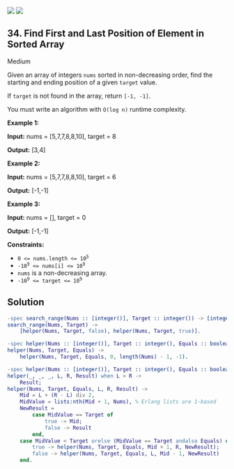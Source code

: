 [![](https://img.shields.io/github/stars/javadev/LeetCode-in-All?label=Stars&style=flat-square)](https://github.com/javadev/LeetCode-in-All)
[![](https://img.shields.io/github/forks/javadev/LeetCode-in-All?label=Fork%20me%20on%20GitHub%20&style=flat-square)](https://github.com/javadev/LeetCode-in-All/fork)

## 34\. Find First and Last Position of Element in Sorted Array

Medium

Given an array of integers `nums` sorted in non-decreasing order, find the starting and ending position of a given `target` value.

If `target` is not found in the array, return `[-1, -1]`.

You must write an algorithm with `O(log n)` runtime complexity.

**Example 1:**

**Input:** nums = [5,7,7,8,8,10], target = 8

**Output:** [3,4]

**Example 2:**

**Input:** nums = [5,7,7,8,8,10], target = 6

**Output:** [-1,-1]

**Example 3:**

**Input:** nums = [], target = 0

**Output:** [-1,-1]

**Constraints:**

*   <code>0 <= nums.length <= 10<sup>5</sup></code>
*   <code>-10<sup>9</sup> <= nums[i] <= 10<sup>9</sup></code>
*   `nums` is a non-decreasing array.
*   <code>-10<sup>9</sup> <= target <= 10<sup>9</sup></code>

## Solution

```erlang
-spec search_range(Nums :: [integer()], Target :: integer()) -> [integer()].
search_range(Nums, Target) ->
    [helper(Nums, Target, false), helper(Nums, Target, true)].

-spec helper(Nums :: [integer()], Target :: integer(), Equals :: boolean()) -> integer().
helper(Nums, Target, Equals) ->
    helper(Nums, Target, Equals, 0, length(Nums) - 1, -1).

-spec helper(Nums :: [integer()], Target :: integer(), Equals :: boolean(), L :: integer(), R :: integer(), Result :: integer()) -> integer().
helper(_, _, _, L, R, Result) when L > R ->
    Result;
helper(Nums, Target, Equals, L, R, Result) ->
    Mid = L + (R - L) div 2,
    MidValue = lists:nth(Mid + 1, Nums), % Erlang lists are 1-based
    NewResult = 
        case MidValue == Target of
            true -> Mid;
            false -> Result
        end,
    case MidValue < Target orelse (MidValue == Target andalso Equals) of
        true -> helper(Nums, Target, Equals, Mid + 1, R, NewResult);
        false -> helper(Nums, Target, Equals, L, Mid - 1, NewResult)
    end.
```